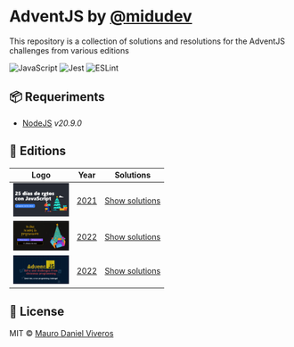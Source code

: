 # AdventJS by [@midudev][midudev]
This repository is a collection of solutions and resolutions for the AdventJS challenges from various editions

![JavaScript][javascript-badge]
![Jest][jest-badge]
![ESLint][eslint-badge]

## 📦 Requeriments
- [NodeJS][nodejs-link] _v20.9.0_


## 📅 Editions

| Logo                                               | Year                               | Solutions                          |
| :------------------------------------------------: | :--------------------------------: | :--------------------------------: |
| <img src="./assets/banner_2021.png" width="100" /> | [2021](https://2021.adventjs.dev/) | [Show solutions](./editions/2021/) |
| <img src="./assets/banner_2022.png" width="100" /> | [2022](https://2022.adventjs.dev/) | [Show solutions](./editions/2022/) |
| <img src="./assets/banner_2023.png" width="100" /> | [2022](https://adventjs.dev/)      | [Show solutions](./editions/2022/) |


## 📜 License
MIT © [Mauro Daniel Viveros][github-profile]

[github-profile]: https://github.com/maurodviveros
[midudev]: https://midu.dev
[nodejs-link]: https://nodejs.org
[javascript-badge]: https://img.shields.io/badge/javascript-%23323330.svg?style=for-the-badge&logo=javascript&logoColor=%23F7DF1E
[jest-badge]: https://img.shields.io/badge/-jest-%23C21325?style=for-the-badge&logo=jest&logoColor=white
[eslint-badge]: https://img.shields.io/badge/ESLint-4B3263?style=for-the-badge&logo=eslint&logoColor=white